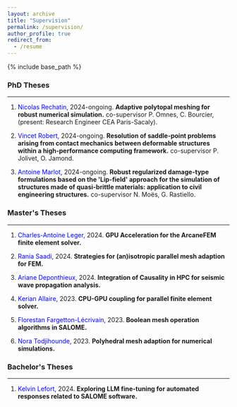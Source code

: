 ```yaml
---
layout: archive
title: "Supervision"
permalink: /supervision/
author_profile: true
redirect_from:
  - /resume
---
```


{% include base_path %}

### PhD Theses

------
1. <span style="color:blue">Nicolas Rechatin,</span> 2024-ongoing. **Adaptive polytopal meshing for robust numerical simulation.** co-supervisor P. Omnes, C. Bourcier, (present: Research Engineer CEA Paris-Sacaly).

2. <span style="color:blue">Vincet Robert,</span> 2024-ongoing. **Resolution of saddle-point problems arising from contact mechanics between deformable structures within a high-performance computing framework.** co-supervisor P. Jolivet, O. Jamond.

3. <span style="color:blue">Antoine Marlot,</span> 2024-ongoing. **Robust regularized damage-type formulations based on the 'Lip-field' approach for the simulation of structures made of quasi-brittle materials: application to civil engineering structures.** co-supervisor N. Moës, G. Rastiello.


### Master's Theses

------
1. <span style="color:blue">Charles-Antoine Leger,</span> 2024. **GPU Acceleration for the ArcaneFEM finite element solver.**

2. <span style="color:blue">Rania Saadi,</span> 2024. **Strategies for (an)isotropic parallel mesh adaption for FEM.**

3. <span style="color:blue">Ariane Deponthieux,</span> 2024. **Integration of Causality in HPC for seismic
wave propagation analysis.**

4. <span style="color:blue">Kerian Allaire,</span> 2023. **CPU-GPU coupling for parallel finite element solver.**

5. <span style="color:blue">Florestan Fargetton-Lécrivain,</span> 2023. **Boolean mesh operation algorithms in SALOME.**

6. <span style="color:blue">Nora Todjihounde,</span> 2023. **Polyhedral mesh adaption for numerical simulations.**

### Bachelor's Theses

------

1. <span style="color:blue">Kelvin Lefort,</span> 2024. **Exploring LLM fine-tuning for automated responses related to SALOME software.**

